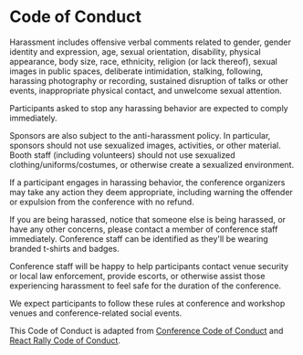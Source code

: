 # Code of Conduct


Harassment includes offensive verbal comments related to gender, gender identity and expression, age, sexual orientation, disability, physical appearance, body size, race, ethnicity, religion (or lack thereof), sexual images in public spaces, deliberate intimidation, stalking, following, harassing photography or recording, sustained disruption of talks or other events, inappropriate physical contact, and unwelcome sexual attention.

Participants asked to stop any harassing behavior are expected to comply immediately.

Sponsors are also subject to the anti-harassment policy. In particular, sponsors should not use sexualized images, activities, or other material. Booth staff (including volunteers) should not use sexualized clothing/uniforms/costumes, or otherwise create a sexualized environment.

If a participant engages in harassing behavior, the conference organizers may take any action they deem appropriate, including warning the offender or expulsion from the conference with no refund.

If you are being harassed, notice that someone else is being harassed, or have any other concerns, please contact a member of conference staff immediately. Conference staff can be identified as they'll be wearing branded t-shirts and badges.

Conference staff will be happy to help participants contact venue security or local law enforcement, provide escorts, or otherwise assist those experiencing harassment to feel safe for the duration of the conference.

We expect participants to follow these rules at conference and workshop venues and conference-related social events.

This Code of Conduct is adapted from [Conference Code of Conduct](http://confcodeofconduct.com/) and [React Rally Code of Conduct](http://www.reactrally.com/#/conduct).
